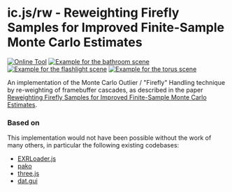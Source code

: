 # ic.js/rw - Reweighting Firefly Samples for Improved Finite-Sample Monte Carlo Estimates

[![Online Tool](https://cg.ivd.kit.edu/publications/2018/rwmc/tool.jpg)](https://cg.ivd.kit.edu/publications/2018/rwmc/tool/rw.html)
[![Example for the bathroom scene](https://cg.ivd.kit.edu/publications/2018/rwmc/bathroom.jpg)](https://cg.ivd.kit.edu/publications/2018/rwmc/tool/rw.html?example=bathroom)
[![Example for the flashlight scene](https://cg.ivd.kit.edu/publications/2018/rwmc/flashlight.jpg)](https://cg.ivd.kit.edu/publications/2018/rwmc/tool/rw.html?example=flashlight)
[![Example for the torus scene](https://cg.ivd.kit.edu/publications/2018/rwmc/torus.jpg)](https://cg.ivd.kit.edu/publications/2018/rwmc/tool/rw.html?example=torus)

An implementation of the Monte Carlo Outlier / "Firefly" Handling
technique by re-weighting of framebuffer cascades, as described in
the paper
[Reweighting Firefly Samples for Improved Finite-Sample Monte Carlo Estimates](https://cg.ivd.kit.edu/rwmc.php).

### Based on ###

This implementation would not have been possible without the work of many others, in particular the following existing codebases:
* [EXRLoader.js](https://github.com/mrdoob/three.js/blob/dev/examples/js/loaders/EXRLoader.js)
* [pako](https://github.com/nodeca/pako)
* [three.js](https://github.com/mrdoob/three.js)
* [dat.gui](https://github.com/dataarts/dat.gui)
